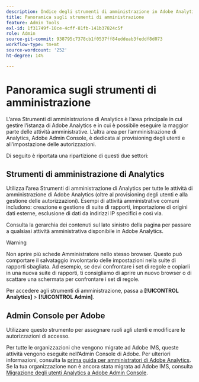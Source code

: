```yaml
---
description: Indice degli strumenti di amministrazione in Adobe Analytics.
title: Panoramica sugli strumenti di amministrazione
feature: Admin Tools
exl-id: 1f31749f-10ce-4cff-81fb-141b37824c5f
role: Admin
source-git-commit: 938795c7378cb1f0537ff84eddeab3feddf8d073
workflow-type: tm+mt
source-wordcount: '252'
ht-degree: 14%

---
```


# Panoramica sugli strumenti di amministrazione

L’area Strumenti di amministrazione di Analytics è l’area principale in cui gestire l’istanza di Adobe Analytics e in cui è possibile eseguire la maggior parte delle attività amministrative. L’altra area per l’amministrazione di Analytics, Adobe Admin Console, è dedicata al provisioning degli utenti e all’impostazione delle autorizzazioni.

Di seguito è riportata una ripartizione di questi due settori:

## Strumenti di amministrazione di Analytics

Utilizza l’area Strumenti di amministrazione di Analytics per tutte le attività di amministrazione di Adobe Analytics (oltre al provisioning degli utenti e alla gestione delle autorizzazioni). Esempi di attività amministrative comuni includono: creazione e gestione di suite di rapporti, importazione di origini dati esterne, esclusione di dati da indirizzi IP specifici e così via.

Consulta la gerarchia dei contenuti sul lato sinistro della pagina per passare a qualsiasi attività amministrativa disponibile in Adobe Analytics.

>[!WARNING]
>
>Non aprire più schede Amministratore nello stesso browser. Questo può comportare il salvataggio involontario delle impostazioni nella suite di rapporti sbagliata. Ad esempio, se devi confrontare i set di regole e copiarli in una nuova suite di rapporti, ti consigliamo di aprire un nuovo browser o di scattare una schermata per confrontare i set di regole.

Per accedere agli strumenti di amministrazione, passa a **[!UICONTROL Analytics]** > **[!UICONTROL Admin]**.

## Admin Console per Adobe

Utilizzare questo strumento per assegnare ruoli agli utenti e modificare le autorizzazioni di accesso.

Per tutte le organizzazioni che vengono migrate ad Adobe IMS, queste attività vengono eseguite nell’Admin Console di Adobe. Per ulteriori informazioni, consulta la [prima guida per amministratori di Adobe Analytics](/help/admin/admin-console/first-admin-guide.md). Se la tua organizzazione non è ancora stata migrata ad Adobe IMS, consulta [Migrazione degli utenti Analytics a Adobe Admin Console](/help/admin/admin/user-management2/user-migration/c-migration-tool.md).



